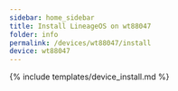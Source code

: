 ```yaml
---
sidebar: home_sidebar
title: Install LineageOS on wt88047
folder: info
permalink: /devices/wt88047/install
device: wt88047
---
```

{% include templates/device_install.md %}
